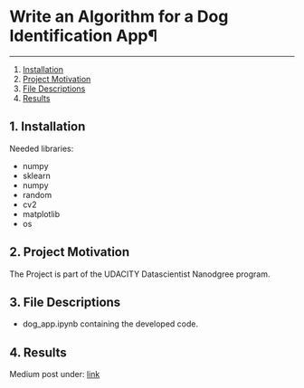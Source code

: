 #  Write an Algorithm for a Dog Identification App¶

--------------------------------------
1. [Installation](#installation)
2. [Project Motivation](#motivation)
3. [File Descriptions](#files)
4. [Results](#results)

## 1. Installation <a name="installation"></a>
Needed libraries:
- numpy 
- sklearn
- numpy
- random
- cv2 
- matplotlib
- os


## 2. Project Motivation <a name="motivation"></a>
The Project is part of the UDACITY Datascientist Nanodgree program.

## 3. File Descriptions <a name="files"></a>  
- dog_app.ipynb containing the developed code. 

## 4. Results <a name="results"></a>
Medium post under: [link](https://medium.com/@marcel_79290/which-direction-should-your-developer-journey-go-5113c65366b0)


